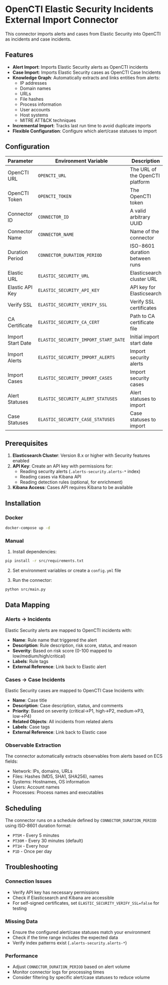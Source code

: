 # OpenCTI Elastic Security Incidents External Import Connector

This connector imports alerts and cases from Elastic Security into OpenCTI as incidents and case incidents.

## Features

- **Alert Import**: Imports Elastic Security alerts as OpenCTI incidents
- **Case Import**: Imports Elastic Security cases as OpenCTI Case Incidents
- **Knowledge Graph**: Automatically extracts and links entities from alerts:
  - IP addresses
  - Domain names
  - URLs
  - File hashes
  - Process information
  - User accounts
  - Host systems
  - MITRE ATT&CK techniques
- **Incremental Import**: Tracks last run time to avoid duplicate imports
- **Flexible Configuration**: Configure which alert/case statuses to import

## Configuration

| Parameter | Environment Variable | Description | Default |
|-----------|---------------------|-------------|---------|
| OpenCTI URL | `OPENCTI_URL` | The URL of the OpenCTI platform | - |
| OpenCTI Token | `OPENCTI_TOKEN` | The OpenCTI token | - |
| Connector ID | `CONNECTOR_ID` | A valid arbitrary UUID | - |
| Connector Name | `CONNECTOR_NAME` | Name of the connector | Elastic Security Incidents |
| Duration Period | `CONNECTOR_DURATION_PERIOD` | ISO-8601 duration between runs | PT30M |
| Elastic URL | `ELASTIC_SECURITY_URL` | Elasticsearch cluster URL | - |
| Elastic API Key | `ELASTIC_SECURITY_API_KEY` | API key for Elasticsearch | - |
| Verify SSL | `ELASTIC_SECURITY_VERIFY_SSL` | Verify SSL certificates | true |
| CA Certificate | `ELASTIC_SECURITY_CA_CERT` | Path to CA certificate file | - |
| Import Start Date | `ELASTIC_SECURITY_IMPORT_START_DATE` | Initial import start date | 7 days ago |
| Import Alerts | `ELASTIC_SECURITY_IMPORT_ALERTS` | Import security alerts | true |
| Import Cases | `ELASTIC_SECURITY_IMPORT_CASES` | Import security cases | true |
| Alert Statuses | `ELASTIC_SECURITY_ALERT_STATUSES` | Alert statuses to import | open,acknowledged,closed |
| Case Statuses | `ELASTIC_SECURITY_CASE_STATUSES` | Case statuses to import | open,in-progress,closed |

## Prerequisites

1. **Elasticsearch Cluster**: Version 8.x or higher with Security features enabled
2. **API Key**: Create an API key with permissions for:
   - Reading security alerts (`.alerts-security.alerts-*` index)
   - Reading cases via Kibana API
   - Reading detection rules (optional, for enrichment)
3. **Kibana Access**: Cases API requires Kibana to be available

## Installation

### Docker

```bash
docker-compose up -d
```

### Manual

1. Install dependencies:
```bash
pip install -r src/requirements.txt
```

2. Set environment variables or create a `config.yml` file

3. Run the connector:
```bash
python src/main.py
```

## Data Mapping

### Alerts → Incidents

Elastic Security alerts are mapped to OpenCTI incidents with:
- **Name**: Rule name that triggered the alert
- **Description**: Rule description, risk score, status, and reason
- **Severity**: Based on risk score (0-100 mapped to low/medium/high/critical)
- **Labels**: Rule tags
- **External Reference**: Link back to Elastic alert

### Cases → Case Incidents

Elastic Security cases are mapped to OpenCTI Case Incidents with:
- **Name**: Case title
- **Description**: Case description, status, and comments
- **Priority**: Based on severity (critical→P1, high→P2, medium→P3, low→P4)
- **Related Objects**: All incidents from related alerts
- **Labels**: Case tags
- **External Reference**: Link back to Elastic case

### Observable Extraction

The connector automatically extracts observables from alerts based on ECS fields:
- Network: IPs, domains, URLs
- Files: Hashes (MD5, SHA1, SHA256), names
- Systems: Hostnames, OS information
- Users: Account names
- Processes: Process names and executables

## Scheduling

The connector runs on a schedule defined by `CONNECTOR_DURATION_PERIOD` using ISO-8601 duration format:
- `PT5M` - Every 5 minutes
- `PT30M` - Every 30 minutes (default)
- `PT1H` - Every hour
- `P1D` - Once per day

## Troubleshooting

### Connection Issues
- Verify API key has necessary permissions
- Check if Elasticsearch and Kibana are accessible
- For self-signed certificates, set `ELASTIC_SECURITY_VERIFY_SSL=false` for testing

### Missing Data
- Ensure the configured alert/case statuses match your environment
- Check if the time range includes the expected data
- Verify index patterns exist (`.alerts-security.alerts-*`)

### Performance
- Adjust `CONNECTOR_DURATION_PERIOD` based on alert volume
- Monitor connector logs for processing times
- Consider filtering by specific alert/case statuses to reduce volume
